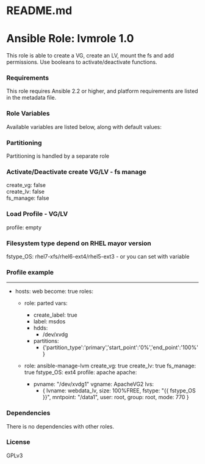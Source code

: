 # README.md
# Ansible Role: lvmrole 1.0

This role is able to create a VG, create an LV, mount the fs and add permissions. Use booleans to activate/deactivate functions.

### Requirements

This role requires Ansible 2.2 or higher, and platform requirements are listed in the metadata file.

### Role Variables

Available variables are listed below, along with default values:

### Partitioning
Partitioning is handled by a separate role</br>

### Activate/Deactivate create VG/LV - fs manage
create_vg: false<br />
create_lv: false<br />
fs_manage: false<br />

### Load Profile - VG/LV
profile: empty

### Filesystem type depend on RHEL mayor version 
fstype_OS: rhel7-xfs/rhel6-ext4/rhel5-ext3  - or you can set with variable

### Profile example
  ---
- hosts: web
  become: true
  roles:
  - role: parted
    vars:
    - create_label: true
    - label: msdos
    - hdds:
      - /dev/xvdg
    - partitions:
      - {'partition_type':'primary','start_point':'0%','end_point':'100%'}
 
  - role: ansible-manage-lvm
    create_vg: true
    create_lv: true
    fs_manage: true
    fstype_OS: ext4
    profile: apache
    apache:
     - pvname: "/dev/xvdg1"
       vgname: ApacheVG2
       lvs:
       - { lvname: webdata_lv, size: 100%FREE, fstype: "{{ fstype_OS }}", mntpoint: "/data1", user: root, group: root, mode: 770 }
          

### Dependencies
There is no dependencies with other roles.
 
### License
GPLv3
